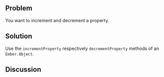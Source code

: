 ## Problem
You want to increment and decrement a property.

## Solution
Use the `incrementProperty` respectively `decrementProperty` methods of an `Ember.Object`.

## Discussion